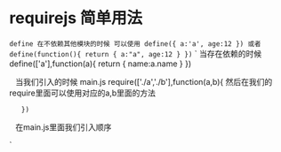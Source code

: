 # requirejs 简单用法
`
  define 在不依赖其他模块的时候 可以使用
  define({
      a:'a',
      age:12
    })
    或者
    define(function(){
     return {
       a:"a",
       age:12
     }
      })
`
`
当存在依赖的时候
define(['a'],function(a){
     return {
       name:a.name
     }
  })


`
`
     当我们引入的时候
     main.js
     require(['./a','./b'],function(a,b){
    然后在我们的require里面可以使用对应的a,b里面的方法

       })

`
`
在main.js里面我们引入顺序
<script src='./require.js'></script>
<script src='./main.js'></script>


`
